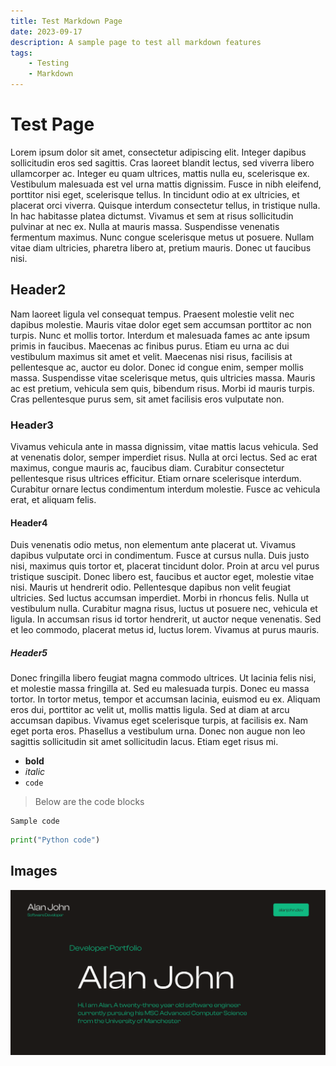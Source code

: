 ```yaml
---
title: Test Markdown Page
date: 2023-09-17
description: A sample page to test all markdown features
tags:
    - Testing
    - Markdown
---
```


# Test Page

Lorem ipsum dolor sit amet, consectetur adipiscing elit. Integer dapibus sollicitudin eros sed sagittis. Cras laoreet blandit lectus, sed viverra libero ullamcorper ac. Integer eu quam ultrices, mattis nulla eu, scelerisque ex. Vestibulum malesuada est vel urna mattis dignissim. Fusce in nibh eleifend, porttitor nisi eget, scelerisque tellus. In tincidunt odio at ex ultricies, et placerat orci viverra. Quisque interdum consectetur tellus, in tristique nulla. In hac habitasse platea dictumst. Vivamus et sem at risus sollicitudin pulvinar at nec ex. Nulla at mauris massa. Suspendisse venenatis fermentum maximus. Nunc congue scelerisque metus ut posuere. Nullam vitae diam ultricies, pharetra libero at, pretium mauris. Donec ut faucibus nisi.

## Header2

Nam laoreet ligula vel consequat tempus. Praesent molestie velit nec dapibus molestie. Mauris vitae dolor eget sem accumsan porttitor ac non turpis. Nunc et mollis tortor. Interdum et malesuada fames ac ante ipsum primis in faucibus. Maecenas ac finibus purus. Etiam eu urna ac dui vestibulum maximus sit amet et velit. Maecenas nisi risus, facilisis at pellentesque ac, auctor eu dolor. Donec id congue enim, semper mollis massa. Suspendisse vitae scelerisque metus, quis ultricies massa. Mauris ac est pretium, vehicula sem quis, bibendum risus. Morbi id mauris turpis. Cras pellentesque purus sem, sit amet facilisis eros vulputate non.

### Header3

Vivamus vehicula ante in massa dignissim, vitae mattis lacus vehicula. Sed at venenatis dolor, semper imperdiet risus. Nulla at orci lectus. Sed ac erat maximus, congue mauris ac, faucibus diam. Curabitur consectetur pellentesque risus ultrices efficitur. Etiam ornare scelerisque interdum. Curabitur ornare lectus condimentum interdum molestie. Fusce ac vehicula erat, et aliquam felis.

#### Header4

Duis venenatis odio metus, non elementum ante placerat ut. Vivamus dapibus vulputate orci in condimentum. Fusce at cursus nulla. Duis justo nisi, maximus quis tortor et, placerat tincidunt dolor. Proin at arcu vel purus tristique suscipit. Donec libero est, faucibus et auctor eget, molestie vitae nisi. Mauris ut hendrerit odio. Pellentesque dapibus non velit feugiat ultricies. Sed luctus accumsan imperdiet. Morbi in rhoncus felis. Nulla ut vestibulum nulla. Curabitur magna risus, luctus ut posuere nec, vehicula et ligula. In accumsan risus id tortor hendrerit, ut auctor neque venenatis. Sed et leo commodo, placerat metus id, luctus lorem. Vivamus at purus mauris.

##### Header5

Donec fringilla libero feugiat magna commodo ultrices. Ut lacinia felis nisi, et molestie massa fringilla at. Sed eu malesuada turpis. Donec eu massa tortor. In tortor metus, tempor et accumsan lacinia, euismod eu ex. Aliquam eros dui, porttitor ac velit ut, mollis mattis ligula. Sed at diam at arcu accumsan dapibus. Vivamus eget scelerisque turpis, at facilisis ex. Nam eget porta eros. Phasellus a vestibulum urna. Donec non augue non leo sagittis sollicitudin sit amet sollicitudin lacus. Etiam eget risus mi.

- **bold**
- *italic*
- `code`

> Below are the code blocks

```
Sample code
```

```python
print("Python code")
```

## Images

![Demo Image](../public/images/devport.png)